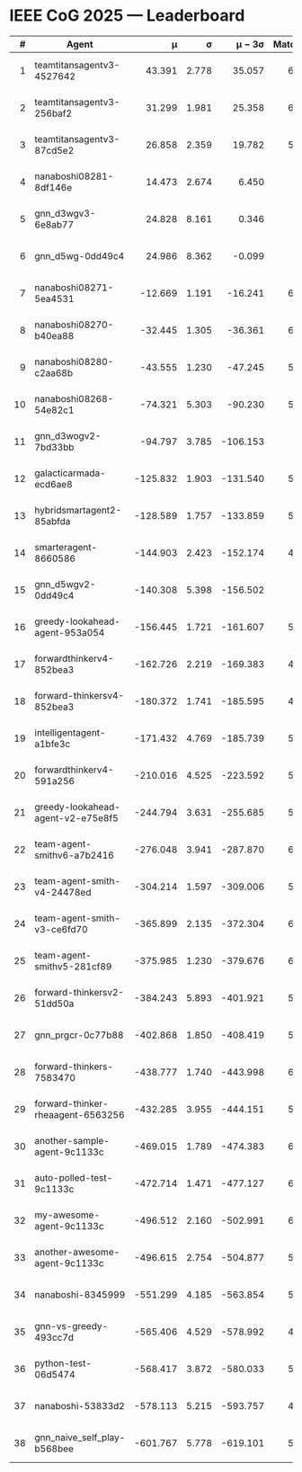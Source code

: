 # IEEE CoG 2025 — Leaderboard

| # | Agent | μ | σ | μ − 3σ | Matches | Updated |
|---:|---|---:|---:|---:|---:|---|
| 1 | teamtitansagentv3-4527642 | 43.391 | 2.778 | 35.057 | 6176 | 2025-08-30 05:00 |
| 2 | teamtitansagentv3-256baf2 | 31.299 | 1.981 | 25.358 | 6156 | 2025-08-30 05:00 |
| 3 | teamtitansagentv3-87cd5e2 | 26.858 | 2.359 | 19.782 | 5680 | 2025-08-30 05:00 |
| 4 | nanaboshi08281-8df146e | 14.473 | 2.674 | 6.450 | 226 | 2025-08-30 05:00 |
| 5 | gnn_d3wgv3-6e8ab77 | 24.828 | 8.161 | 0.346 | 118 | 2025-08-30 05:00 |
| 6 | gnn_d5wg-0dd49c4 | 24.986 | 8.362 | -0.099 | 120 | 2025-08-30 05:00 |
| 7 | nanaboshi08271-5ea4531 | -12.669 | 1.191 | -16.241 | 6118 | 2025-08-30 05:00 |
| 8 | nanaboshi08270-b40ea88 | -32.445 | 1.305 | -36.361 | 6100 | 2025-08-30 05:00 |
| 9 | nanaboshi08280-c2aa68b | -43.555 | 1.230 | -47.245 | 5538 | 2025-08-30 05:00 |
| 10 | nanaboshi08268-54e82c1 | -74.321 | 5.303 | -90.230 | 5680 | 2025-08-30 05:00 |
| 11 | gnn_d3wogv2-7bd33bb | -94.797 | 3.785 | -106.153 | 264 | 2025-08-30 05:00 |
| 12 | galacticarmada-ecd6ae8 | -125.832 | 1.903 | -131.540 | 5660 | 2025-08-30 05:00 |
| 13 | hybridsmartagent2-85abfda | -128.589 | 1.757 | -133.859 | 5176 | 2025-08-30 05:00 |
| 14 | smarteragent-8660586 | -144.903 | 2.423 | -152.174 | 4702 | 2025-08-30 05:00 |
| 15 | gnn_d5wgv2-0dd49c4 | -140.308 | 5.398 | -156.502 | 200 | 2025-08-30 05:00 |
| 16 | greedy-lookahead-agent-953a054 | -156.445 | 1.721 | -161.607 | 5528 | 2025-08-30 05:00 |
| 17 | forwardthinkerv4-852bea3 | -162.726 | 2.219 | -169.383 | 4875 | 2025-08-30 05:00 |
| 18 | forward-thinkersv4-852bea3 | -180.372 | 1.741 | -185.595 | 4821 | 2025-08-30 05:00 |
| 19 | intelligentagent-a1bfe3c | -171.432 | 4.769 | -185.739 | 5181 | 2025-08-30 05:00 |
| 20 | forwardthinkerv4-591a256 | -210.016 | 4.525 | -223.592 | 5129 | 2025-08-30 05:00 |
| 21 | greedy-lookahead-agent-v2-e75e8f5 | -244.794 | 3.631 | -255.685 | 5860 | 2025-08-30 05:00 |
| 22 | team-agent-smithv6-a7b2416 | -276.048 | 3.941 | -287.870 | 6120 | 2025-08-30 05:00 |
| 23 | team-agent-smith-v4-24478ed | -304.214 | 1.597 | -309.006 | 5718 | 2025-08-30 05:00 |
| 24 | team-agent-smith-v3-ce6fd70 | -365.899 | 2.135 | -372.304 | 6578 | 2025-08-30 05:00 |
| 25 | team-agent-smithv5-281cf89 | -375.985 | 1.230 | -379.676 | 6260 | 2025-08-30 05:00 |
| 26 | forward-thinkersv2-51dd50a | -384.243 | 5.893 | -401.921 | 5468 | 2025-08-30 05:00 |
| 27 | gnn_prgcr-0c77b88 | -402.868 | 1.850 | -408.419 | 5530 | 2025-08-30 05:00 |
| 28 | forward-thinkers-7583470 | -438.777 | 1.740 | -443.998 | 6100 | 2025-08-30 05:00 |
| 29 | forward-thinker-rheaagent-6563256 | -432.285 | 3.955 | -444.151 | 5088 | 2025-08-30 05:00 |
| 30 | another-sample-agent-9c1133c | -469.015 | 1.789 | -474.383 | 6100 | 2025-08-30 05:00 |
| 31 | auto-polled-test-9c1133c | -472.714 | 1.471 | -477.127 | 6000 | 2025-08-30 05:00 |
| 32 | my-awesome-agent-9c1133c | -496.512 | 2.160 | -502.991 | 6000 | 2025-08-30 05:00 |
| 33 | another-awesome-agent-9c1133c | -496.615 | 2.754 | -504.877 | 5780 | 2025-08-30 05:00 |
| 34 | nanaboshi-8345999 | -551.299 | 4.185 | -563.854 | 5110 | 2025-08-30 05:00 |
| 35 | gnn-vs-greedy-493cc7d | -565.406 | 4.529 | -578.992 | 4640 | 2025-08-30 05:00 |
| 36 | python-test-06d5474 | -568.417 | 3.872 | -580.033 | 5040 | 2025-08-30 05:00 |
| 37 | nanaboshi-53833d2 | -578.113 | 5.215 | -593.757 | 4400 | 2025-08-30 05:00 |
| 38 | gnn_naive_self_play-b568bee | -601.767 | 5.778 | -619.101 | 5040 | 2025-08-30 05:00 |
